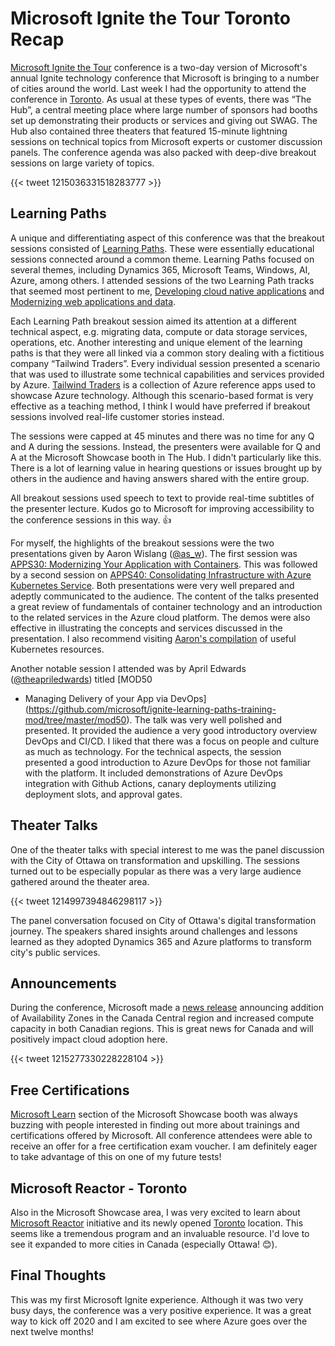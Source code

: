 # Microsoft Ignite the Tour Toronto Recap

[Microsoft Ignite the
Tour](https://www.microsoft.com/en-ca/ignite-the-tour/) conference is a
two-day version of Microsoft's annual Ignite technology conference that
Microsoft is bringing to a number of cities around the world. Last week
I had the opportunity to attend the conference in
[Toronto](https://www.microsoft.com/en-ca/ignite-the-tour/toronto). As
usual at these types of events, there was “The Hub”, a central meeting
place where large number of sponsors had booths set up demonstrating
their products or services and giving out SWAG. The Hub also contained
three theaters that featured 15-minute lightning sessions on technical
topics from Microsoft experts or customer discussion panels. The
conference agenda was also packed with deep-dive breakout sessions on
large variety of topics.

{{< tweet 1215036331518283777 >}}

Learning Paths
--------------

A unique and differentiating aspect of this conference was that the
breakout sessions consisted of [Learning
Paths](https://toronto.myignitetour.techcommunity.microsoft.com/learning-paths).
These were essentially educational sessions connected around a common
theme. Learning Paths focused on several themes, including Dynamics 365,
Microsoft Teams, Windows, AI, Azure, among others. I attended sessions
of the two Learning Path tracks that seemed most pertinent to me,
[Developing cloud native
applications](https://toronto.myignitetour.techcommunity.microsoft.com/learning-paths/84649)
and [Modernizing web applications and
data](https://toronto.myignitetour.techcommunity.microsoft.com/learning-paths/84658).

Each Learning Path breakout session aimed its attention at a different
technical aspect, e.g. migrating data, compute or data storage services,
operations, etc. Another interesting and unique element of the learning
paths is that they were all linked via a common story dealing with a
fictitious company “Tailwind Traders”. Every individual session
presented a scenario that was used to illustrate some technical
capabilities and services provided by Azure. [Tailwind
Traders](https://microsoft.github.io/TailwindTraders/) is a collection
of Azure reference apps used to showcase Azure technology. Although this
scenario-based format is very effective as a teaching method, I think I
would have preferred if breakout sessions involved real-life customer
stories instead.

The sessions were capped at 45 minutes and there was no time for any Q
and A during the sessions. Instead, the presenters were available for Q
and A at the Microsoft Showcase booth in The Hub. I didn't particularly
like this. There is a lot of learning value in hearing questions or
issues brought up by others in the audience and having answers shared
with the entire group.

All breakout sessions used speech to text to provide real-time subtitles
of the presenter lecture. Kudos go to Microsoft for improving
accessibility to the conference sessions in this way. 👍

For myself, the highlights of the breakout sessions were the two
presentations given by Aaron Wislang
([@as\_w](https://twitter.com/as_w)). The first session was [APPS30:
Modernizing Your Application with
Containers](https://github.com/microsoft/ignite-learning-paths-training-apps/tree/master/apps30).
This was followed by a second session on [APPS40: Consolidating
Infrastructure with Azure Kubernetes
Service](https://github.com/microsoft/ignite-learning-paths-training-apps/tree/master/apps40).
Both presentations were very well prepared and adeptly communicated to
the audience. The content of the talks presented a great review of
fundamentals of container technology and an introduction to the related
services in the Azure cloud platform. The demos were also effective in
illustrating the concepts and services discussed in the presentation. I
also recommend visiting [Aaron's
compilation](https://aaronmsft.com/posts/kubernetes/) of useful
Kubernetes resources.

Another notable session I attended was by April Edwards
([@theapriledwards](https://twitter.com/theapriledwards)) titled [MOD50
- Managing Delivery of your App via
DevOps](https://github.com/microsoft/ignite-learning-paths-training-mod/tree/master/mod50).
The talk was very well polished and presented. It provided the audience
a very good introductory overview DevOps and CI/CD. I liked that there
was a focus on people and culture as much as technology. For the
technical aspects, the session presented a good introduction to Azure
DevOps for those not familiar with the platform. It included
demonstrations of Azure DevOps integration with Github Actions, canary
deployments utilizing deployment slots, and approval gates.

Theater Talks
-------------

One of the theater talks with special interest to me was the panel
discussion with the City of Ottawa on transformation and upskilling. The
sessions turned out to be especially popular as there was a very large
audience gathered around the theater area.

{{< tweet 1214997394846298117 >}}

The panel conversation focused on City of Ottawa's digital
transformation journey. The speakers shared insights around challenges
and lessons learned as they adopted Dynamics 365 and Azure platforms to
transform city's public services.

Announcements
-------------

During the conference, Microsoft made a [news
release](https://news.microsoft.com/en-ca/2020/01/09/microsoft-makes-significant-investments-in-canadian-cloud-to-fuel-innovation-in-canada/)
announcing addition of Availability Zones in the Canada Central region
and increased compute capacity in both Canadian regions. This is great
news for Canada and will positively impact cloud adoption here.

{{< tweet 1215277330228228104 >}}

Free Certifications
-------------------

[Microsoft Learn](https://docs.microsoft.com/en-us/learn/) section of
the Microsoft Showcase booth was always buzzing with people interested
in finding out more about trainings and certifications offered by
Microsoft. All conference attendees were able to receive an offer for a
free certification exam voucher. I am definitely eager to take advantage
of this on one of my future tests!

Microsoft Reactor - Toronto
---------------------------

Also in the Microsoft Showcase area, I was very excited to learn about
[Microsoft Reactor](https://developer.microsoft.com/en-us/reactor/)
initiative and its newly opened
[Toronto](https://developer.microsoft.com/en-us/reactor/Location/Toronto)
location. This seems like a tremendous program and an invaluable
resource. I'd love to see it expanded to more cities in Canada
(especially Ottawa! 😊).

Final Thoughts
--------------

This was my first Microsoft Ignite experience. Although it was two very
busy days, the conference was a very positive experience. It was a great
way to kick off 2020 and I am excited to see where Azure goes over the
next twelve months!
